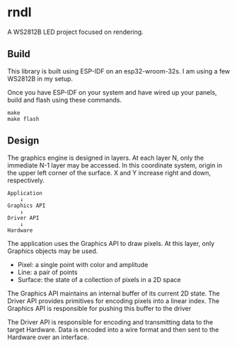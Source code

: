 # rndl

A WS2812B LED project focused on rendering.

## Build

This library is built using ESP-IDF on an esp32-wroom-32s. I am using a few
WS2812B in my setup.

Once you have ESP-IDF on your system and have wired up your panels, build and
flash using these commands.

```
make
make flash
```

## Design

The graphics engine is designed in layers. At each layer N, only the
immediate N-1 layer may be accessed. In this coordinate system,
origin in the upper left corner of the surface. X and Y increase
right and down, respectively.

```
Application
    ↓
Graphics API
    ↓
Driver API
    ↓
Hardware
```

The application uses the Graphics API to draw pixels. At this layer,
only Graphics objects may be used.

- Pixel: a single point with color and amplitude
- Line: a pair of points
- Surface: the state of a collection of pixels in a 2D space

The Graphics API maintains an internal buffer of its current 2D state.
The Driver API provides primitives for encoding pixels into a linear
index. The Graphics API is responsible for pushing this buffer to the driver

The Driver API is responsible for encoding and transmitting data to
the target Hardware. Data is encoded into a wire format and then
sent to the Hardware over an interface.
